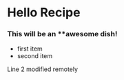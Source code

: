 # Hello Recipe
### This will be an **awesome dish!
- first item
- second item


Line 2 modified remotely
